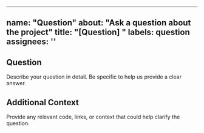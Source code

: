 ______________________________________________________________________

## name: "Question" about: "Ask a question about the project" title: "[Question] " labels: question assignees: ''

## Question

Describe your question in detail. Be specific to help us provide a clear answer.

## Additional Context

Provide any relevant code, links, or context that could help clarify the question.
